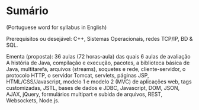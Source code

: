 # Sumário
(Portuguese word for syllabus in English)

Prerequisitos ou desejável:
C++, Sistemas Operacionais, redes TCP/IP, BD & SQL.

Ementa (proposta):
36 aulas (72 horas-aula) das quais 6 aulas de avaliação
A história de Java, compilação e execução, pacotes, a biblioteca básica de Java, multitarefa, arquivos (streams), soquetes e rede, cliente-servidor, o protocolo HTTP, o servidor Tomcat, servlets, páginas JSP, HTML/CSS/Javascript, modelo 1 e modelo 2 (MVC) de aplicações web, tags customizadas, JSTL, bases de dados e JDBC, Javascript, DOM, JSON, AJAX, jQuery, formulários multipart e subida de arquivos, REST, Websockets, Node.js.

